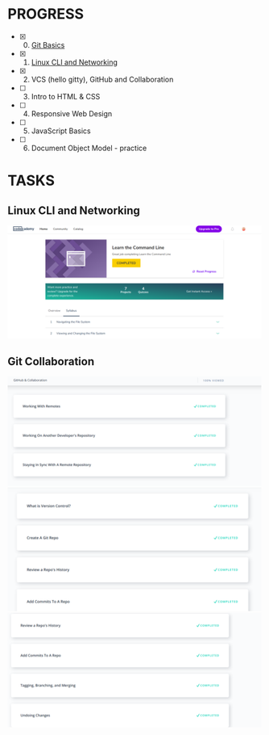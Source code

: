 # PROGRESS

- [x] 0. [Git Basics](https://github.com/kt-lmb/kottans-frontend/blob/master/General%20Basics/Git%20Basics)    
- [x] 1. [Linux CLI and Networking](https://github.com/kt-lmb/kottans-frontend/blob/master/General%20Basics/Linux%20CLI%20and%20Networking)
- [x] 2. VCS (hello gitty), GitHub and Collaboration
- [ ] 3. Intro to HTML & CSS
- [ ] 4. Responsive Web Design
- [ ] 5. JavaScript Basics
- [ ] 6. Document Object Model - practice


# TASKS
## Linux CLI and Networking
![](https://github.com/kt-lmb/kottans-frontend/blob/master/task_linux_cli/courseracli1.png)

## Git Collaboration
![](https://github.com/kt-lmb/kottans-frontend/blob/master/task_git_collaboration/GitHub%20%26%20Collaboration.png)
![](https://github.com/kt-lmb/kottans-frontend/blob/master/task_git_collaboration/Version%20Control%20with%20Git%201.png)
![](https://github.com/kt-lmb/kottans-frontend/blob/master/task_git_collaboration/Version%20Control%20with%20Git2.png)
